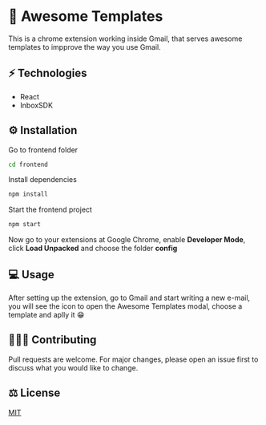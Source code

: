 # 📩 Awesome Templates

This is a chrome extension working inside Gmail, that serves awesome templates to impprove the way you use Gmail.

## ⚡️ Technologies
- React
- InboxSDK

## ⚙️ Installation

Go to frontend folder

```bash
cd frontend
```

Install dependencies
```bash
npm install
```

Start the frontend project
```bash
npm start
```
Now go to your extensions at Google Chrome, enable **Developer Mode**, click **Load Unpacked** and choose the folder **config**

## 💻 Usage
After setting up the extension, go to Gmail and start writing a new e-mail, you will see the icon to open the Awesome Templates modal, choose a template and aplly it 😁

## 👩🏻‍💻 Contributing
Pull requests are welcome. For major changes, please open an issue first to discuss what you would like to change.

## ⚖️ License
[MIT](https://choosealicense.com/licenses/mit/)